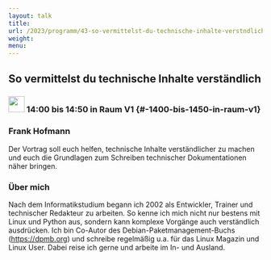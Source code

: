 ```yaml
---
layout: talk
title:
url: /2023/programm/43-so-vermittelst-du-technische-inhalte-verstndlich/
weight:
menu:
---
```

## So vermittelst du technische Inhalte verständlich

### <img height = "32" src="../../../images/talk.svg"> 14:00 bis 14:50 in Raum V1 {#-1400-bis-1450-in-raum-v1}

### Frank Hofmann

Der Vortrag soll euch helfen, technische Inhalte verständlicher zu machen und euch die Grundlagen zum Schreiben technischer Dokumentationen näher bringen.

### Über mich

Nach dem Informatikstudium begann ich 2002 als Entwickler, Trainer und technischer Redakteur zu arbeiten. So kenne ich mich nicht nur bestens mit Linux und Python aus, sondern kann komplexe Vorgänge auch verständlich ausdrücken. Ich bin Co-Autor des Debian-Paketmanagement-Buchs (https://dpmb.org) und schreibe regelmäßig  u.a. für das Linux Magazin und Linux User. Dabei reise ich gerne und arbeite im In- und Ausland.

